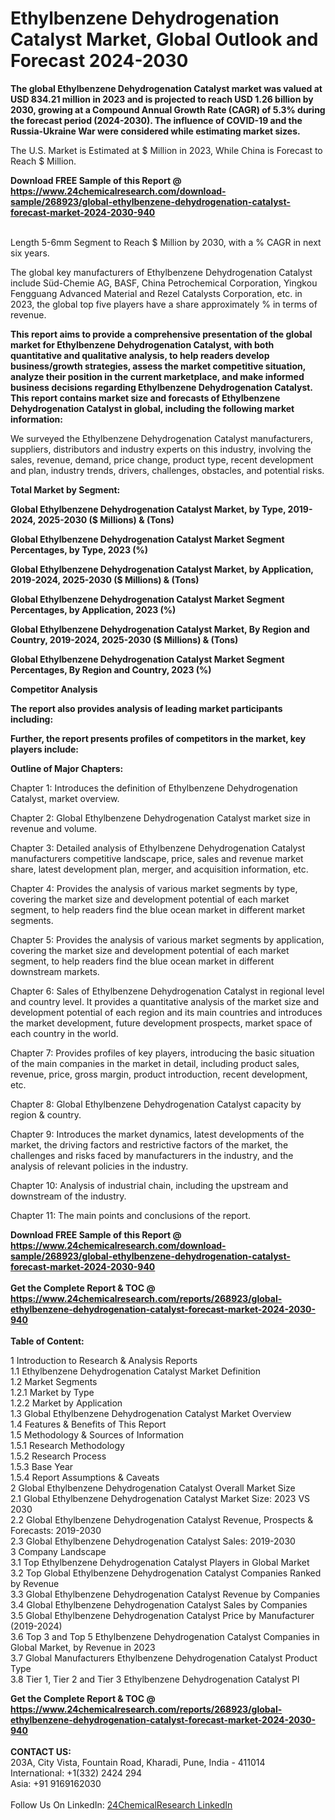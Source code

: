 <h1>Ethylbenzene Dehydrogenation Catalyst Market, Global Outlook and Forecast 2024-2030</h1><p><strong>The global Ethylbenzene Dehydrogenation Catalyst market was valued at USD 834.21 million in 2023 and is projected to reach USD 1.26 billion by 2030, growing at a Compound Annual Growth Rate (CAGR) of 5.3% during the forecast period (2024-2030). The influence of COVID-19 and the Russia-Ukraine War were considered while estimating market sizes.</strong></p><p>
</p><p>The U.S. Market is Estimated at $ Million in 2023, While China is Forecast to Reach $ Million.</p><div><b>Download FREE Sample of this Report @ 
            <a href="https://www.24chemicalresearch.com/download-sample/268923/global-ethylbenzene-dehydrogenation-catalyst-forecast-market-2024-2030-940">
            https://www.24chemicalresearch.com/download-sample/268923/global-ethylbenzene-dehydrogenation-catalyst-forecast-market-2024-2030-940</a></b></div><br><p>
Length 5-6mm Segment to Reach $ Million by 2030, with a % CAGR in next six years.</p><p>
The global key manufacturers of Ethylbenzene Dehydrogenation Catalyst include Süd-Chemie AG, BASF, China Petrochemical Corporation, Yingkou Fengguang Advanced Material and Rezel Catalysts Corporation, etc. in 2023, the global top five players have a share approximately % in terms of revenue.</p><p>
<strong>This report aims to provide a comprehensive presentation of the global market for Ethylbenzene Dehydrogenation Catalyst, with both quantitative and qualitative analysis, to help readers develop business/growth strategies, assess the market competitive situation, analyze their position in the current marketplace, and make informed business decisions regarding Ethylbenzene Dehydrogenation Catalyst. This report contains market size and forecasts of Ethylbenzene Dehydrogenation Catalyst in global, including the following market information:</strong></p><p>
</p><p>
</p><p>We surveyed the Ethylbenzene Dehydrogenation Catalyst manufacturers, suppliers, distributors and industry experts on this industry, involving the sales, revenue, demand, price change, product type, recent development and plan, industry trends, drivers, challenges, obstacles, and potential risks.</p><p>
<strong>Total Market by Segment:</strong></p><p>
<strong>Global Ethylbenzene Dehydrogenation Catalyst Market, by Type, 2019-2024, 2025-2030 ($ Millions) &amp; (Tons)</strong></p><p>
<strong>Global Ethylbenzene Dehydrogenation Catalyst Market Segment Percentages, by Type, 2023 (%)</strong></p><p>
</p><p>
<strong>Global Ethylbenzene Dehydrogenation Catalyst Market, by Application, 2019-2024, 2025-2030 ($ Millions) &amp; (Tons)</strong></p><p>
<strong>Global Ethylbenzene Dehydrogenation Catalyst Market Segment Percentages, by Application, 2023 (%)</strong></p><p>
</p><p>
<strong>Global Ethylbenzene Dehydrogenation Catalyst Market, By Region and Country, 2019-2024, 2025-2030 ($ Millions) &amp; (Tons)</strong></p><p>
<strong>Global Ethylbenzene Dehydrogenation Catalyst Market Segment Percentages, By Region and Country, 2023 (%)</strong></p><p>
</p><p>
<strong>Competitor Analysis</strong></p><p>
<strong>The report also provides analysis of leading market participants including:</strong></p><p>
</p><p>
<strong>Further, the report presents profiles of competitors in the market, key players include:</strong></p><p>
</p><p>
</p><p><strong>Outline of Major Chapters:</strong></p><p>
</p><p>Chapter 1: Introduces the definition of Ethylbenzene Dehydrogenation Catalyst, market overview.</p><p>
Chapter 2: Global Ethylbenzene Dehydrogenation Catalyst market size in revenue and volume.</p><p>
Chapter 3: Detailed analysis of Ethylbenzene Dehydrogenation Catalyst manufacturers competitive landscape, price, sales and revenue market share, latest development plan, merger, and acquisition information, etc.</p><p>
Chapter 4: Provides the analysis of various market segments by type, covering the market size and development potential of each market segment, to help readers find the blue ocean market in different market segments.</p><p>
Chapter 5: Provides the analysis of various market segments by application, covering the market size and development potential of each market segment, to help readers find the blue ocean market in different downstream markets.</p><p>
Chapter 6: Sales of Ethylbenzene Dehydrogenation Catalyst in regional level and country level. It provides a quantitative analysis of the market size and development potential of each region and its main countries and introduces the market development, future development prospects, market space of each country in the world.</p><p>
Chapter 7: Provides profiles of key players, introducing the basic situation of the main companies in the market in detail, including product sales, revenue, price, gross margin, product introduction, recent development, etc.</p><p>
Chapter 8: Global Ethylbenzene Dehydrogenation Catalyst capacity by region &amp; country.</p><p>
Chapter 9: Introduces the market dynamics, latest developments of the market, the driving factors and restrictive factors of the market, the challenges and risks faced by manufacturers in the industry, and the analysis of relevant policies in the industry.</p><p>
Chapter 10: Analysis of industrial chain, including the upstream and downstream of the industry.</p><p>
Chapter 11: The main points and conclusions of the report.</p><div><b>Download FREE Sample of this Report @ 
            <a href="https://www.24chemicalresearch.com/download-sample/268923/global-ethylbenzene-dehydrogenation-catalyst-forecast-market-2024-2030-940">
            https://www.24chemicalresearch.com/download-sample/268923/global-ethylbenzene-dehydrogenation-catalyst-forecast-market-2024-2030-940</a></b></div><br><div><b>Get the Complete Report & TOC @ 
            <a href="https://www.24chemicalresearch.com/reports/268923/global-ethylbenzene-dehydrogenation-catalyst-forecast-market-2024-2030-940">
            https://www.24chemicalresearch.com/reports/268923/global-ethylbenzene-dehydrogenation-catalyst-forecast-market-2024-2030-940</a></b></div><br>
            <b>Table of Content:</b><p>1 Introduction to Research & Analysis Reports<br />
    1.1 Ethylbenzene Dehydrogenation Catalyst Market Definition<br />
    1.2 Market Segments<br />
        1.2.1 Market by Type<br />
        1.2.2 Market by Application<br />
    1.3 Global Ethylbenzene Dehydrogenation Catalyst Market Overview<br />
    1.4 Features & Benefits of This Report<br />
    1.5 Methodology & Sources of Information<br />
        1.5.1 Research Methodology<br />
        1.5.2 Research Process<br />
        1.5.3 Base Year<br />
        1.5.4 Report Assumptions & Caveats<br />
2 Global Ethylbenzene Dehydrogenation Catalyst Overall Market Size<br />
    2.1 Global Ethylbenzene Dehydrogenation Catalyst Market Size: 2023 VS 2030<br />
    2.2 Global Ethylbenzene Dehydrogenation Catalyst Revenue, Prospects & Forecasts: 2019-2030<br />
    2.3 Global Ethylbenzene Dehydrogenation Catalyst Sales: 2019-2030<br />
3 Company Landscape<br />
    3.1 Top Ethylbenzene Dehydrogenation Catalyst Players in Global Market<br />
    3.2 Top Global Ethylbenzene Dehydrogenation Catalyst Companies Ranked by Revenue<br />
    3.3 Global Ethylbenzene Dehydrogenation Catalyst Revenue by Companies<br />
    3.4 Global Ethylbenzene Dehydrogenation Catalyst Sales by Companies<br />
    3.5 Global Ethylbenzene Dehydrogenation Catalyst Price by Manufacturer (2019-2024)<br />
    3.6 Top 3 and Top 5 Ethylbenzene Dehydrogenation Catalyst Companies in Global Market, by Revenue in 2023<br />
    3.7 Global Manufacturers Ethylbenzene Dehydrogenation Catalyst Product Type<br />
    3.8 Tier 1, Tier 2 and Tier 3 Ethylbenzene Dehydrogenation Catalyst Pl</p><div><b>Get the Complete Report & TOC @ 
            <a href="https://www.24chemicalresearch.com/reports/268923/global-ethylbenzene-dehydrogenation-catalyst-forecast-market-2024-2030-940">
            https://www.24chemicalresearch.com/reports/268923/global-ethylbenzene-dehydrogenation-catalyst-forecast-market-2024-2030-940</a></b></div><br><b>CONTACT US:</b><br>
            203A, City Vista, Fountain Road, Kharadi, Pune, India - 411014<br>
            International: +1(332) 2424 294<br>
            Asia: +91 9169162030 <br><br>
            Follow Us On LinkedIn: <a href="https://www.linkedin.com/company/24chemicalresearch/">24ChemicalResearch LinkedIn</a>